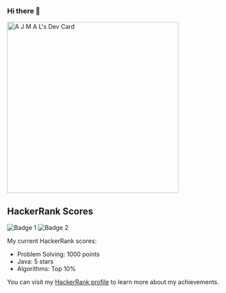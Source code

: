 ### Hi there 👋

<!--
**Ajmal112/Ajmal112** is a ✨ _special_ ✨ repository because its `README.md` (this file) appears on your GitHub profile.

Here are some ideas to get you started:

- 🔭 I’m currently working on ...
- 🌱 I’m currently learning ...
- 👯 I’m looking to collaborate on ...
- 🤔 I’m looking for help with ...
- 💬 Ask me about ...
- 📫 How to reach me: ...
- 😄 Pronouns: ...
- ⚡ Fun fact: ...
-->

<a href="https://app.daily.dev/ajmal786"><img src="https://api.daily.dev/devcards/fc5f49d2bd304075a8d0ad80b951a683.png?r=q38" width="400" alt="A J M A L's Dev Card"/></a>



## HackerRank Scores

![Badge 1](path/to/badge1.png)
![Badge 2](path/to/badge2.png)

My current HackerRank scores:

- Problem Solving: 1000 points
- Java: 5 stars
- Algorithms: Top 10%

You can visit my [HackerRank profile](https://www.hackerrank.com/freekyajmal?hr_r=1) to learn more about my achievements.
